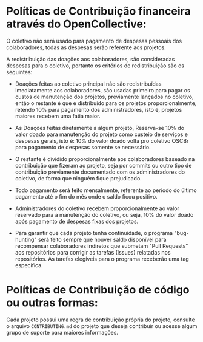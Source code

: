 # Políticas de Contribuição financeira através do OpenCollective:
O coletivo não será usado para pagamento de despesas pessoais dos colaboradores, todas as despesas serão referente aos projetos.

A redistribuição das doações aos colaboradores, são consideradas despesas para o coletivo, portanto os critérios de redistribuição são os seguintes:
* Doações feitas ao coletivo principal não são redistribuídas imediatamente aos colaboradores, são usadas primeiro para pagar os custos de manutenção dos projetos, previamente lançados no coletivo, então o restante é que é distribuído para os projetos proporcionalmente, retendo 10% para pagamento dos administradores, isto é, projetos maiores recebem uma fatia maior.

* As Doações feitas diretamente a algum projeto, Reserva-se 10% do valor doado para manutenção do projeto como custeio de serviços e despesas gerais, isto é: 10% do valor doado volta pro coletivo OSCBr para pagamento de despesas somente se necessário.

* O restante é dividido proporcionalmente aos colaboradores baseado na contribuição que fizeram ao projeto, seja por commits ou outro tipo de contribuição previamente documentado com os administradores do coletivo, de forma que ninguém fique prejudicado. 

* Todo pagamento será feito mensalmente, referente ao período do último pagamento até o fim do mês onde o saldo ficou positivo.

* Administradores do coletivo recebem proporcionalmente ao valor reservado para a manutenção do coletivo, ou seja, 10% do valor doado após pagamento de despesas fixas dos projetos.

* Para garantir que cada projeto tenha continuidade, o programa "bug-hunting" será feito sempre que houver saldo disponível para recompensar colaboradores indiretos que submetam "Pull Requests" aos repositórios para corrigir as tarefas (Issues) relatadas nos repositórios. As tarefas elegíveis para o programa receberão uma tag específica.

# Políticas de Contribuição de código ou outras formas:
Cada projeto possui uma regra de contribuição própria do projeto, consulte o arquivo `CONTRIBUTING.md` do projeto que deseja contribuir ou acesse algum grupo de suporte para maiores informações.
